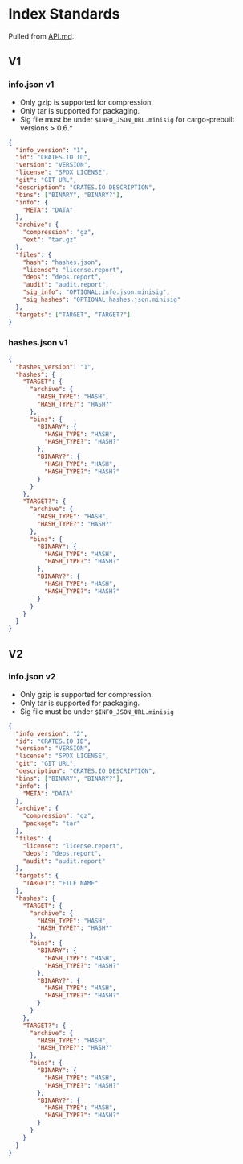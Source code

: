# Index Standards

Pulled from [API.md](https://github.com/cargo-prebuilt/index/blob/main/API.md).

## V1

### info.json v1

- Only gzip is supported for compression.
- Only tar is supported for packaging.
- Sig file must be under `$INFO_JSON_URL.minisig` for cargo-prebuilt versions
  \> 0.6.\*

```json
{
  "info_version": "1",
  "id": "CRATES.IO ID",
  "version": "VERSION",
  "license": "SPDX LICENSE",
  "git": "GIT URL",
  "description": "CRATES.IO DESCRIPTION",
  "bins": ["BINARY", "BINARY?"],
  "info": {
    "META": "DATA"
  },
  "archive": {
    "compression": "gz",
    "ext": "tar.gz"
  },
  "files": {
    "hash": "hashes.json",
    "license": "license.report",
    "deps": "deps.report",
    "audit": "audit.report",
    "sig_info": "OPTIONAL:info.json.minisig",
    "sig_hashes": "OPTIONAL:hashes.json.minisig"
  },
  "targets": ["TARGET", "TARGET?"]
}
```

### hashes.json v1

```json
{
  "hashes_version": "1",
  "hashes": {
    "TARGET": {
      "archive": {
        "HASH_TYPE": "HASH",
        "HASH_TYPE?": "HASH?"
      },
      "bins": {
        "BINARY": {
          "HASH_TYPE": "HASH",
          "HASH_TYPE?": "HASH?"
        },
        "BINARY?": {
          "HASH_TYPE": "HASH",
          "HASH_TYPE?": "HASH?"
        }
      }
    },
    "TARGET?": {
      "archive": {
        "HASH_TYPE": "HASH",
        "HASH_TYPE?": "HASH?"
      },
      "bins": {
        "BINARY": {
          "HASH_TYPE": "HASH",
          "HASH_TYPE?": "HASH?"
        },
        "BINARY?": {
          "HASH_TYPE": "HASH",
          "HASH_TYPE?": "HASH?"
        }
      }
    }
  }
}
```

## V2

### info.json v2

- Only gzip is supported for compression.
- Only tar is supported for packaging.
- Sig file must be under `$INFO_JSON_URL.minisig`

```json
{
  "info_version": "2",
  "id": "CRATES.IO ID",
  "version": "VERSION",
  "license": "SPDX LICENSE",
  "git": "GIT URL",
  "description": "CRATES.IO DESCRIPTION",
  "bins": ["BINARY", "BINARY?"],
  "info": {
    "META": "DATA"
  },
  "archive": {
    "compression": "gz",
    "package": "tar"
  },
  "files": {
    "license": "license.report",
    "deps": "deps.report",
    "audit": "audit.report"
  },
  "targets": {
    "TARGET": "FILE NAME"
  },
  "hashes": {
    "TARGET": {
      "archive": {
        "HASH_TYPE": "HASH",
        "HASH_TYPE?": "HASH?"
      },
      "bins": {
        "BINARY": {
          "HASH_TYPE": "HASH",
          "HASH_TYPE?": "HASH?"
        },
        "BINARY?": {
          "HASH_TYPE": "HASH",
          "HASH_TYPE?": "HASH?"
        }
      }
    },
    "TARGET?": {
      "archive": {
        "HASH_TYPE": "HASH",
        "HASH_TYPE?": "HASH?"
      },
      "bins": {
        "BINARY": {
          "HASH_TYPE": "HASH",
          "HASH_TYPE?": "HASH?"
        },
        "BINARY?": {
          "HASH_TYPE": "HASH",
          "HASH_TYPE?": "HASH?"
        }
      }
    }
  }
}
```
